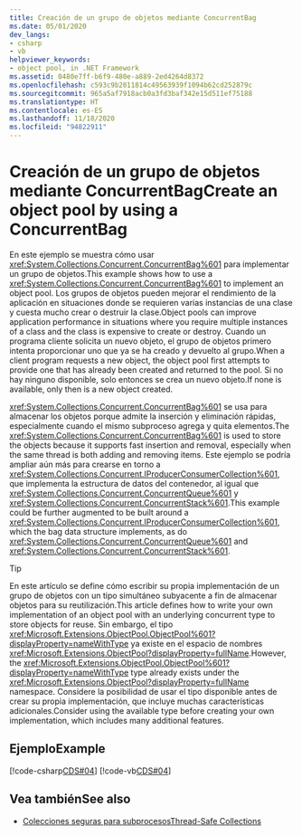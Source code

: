 ```yaml
---
title: Creación de un grupo de objetos mediante ConcurrentBag
ms.date: 05/01/2020
dev_langs:
- csharp
- vb
helpviewer_keywords:
- object pool, in .NET Framework
ms.assetid: 0480e7ff-b6f9-480e-a889-2ed4264d8372
ms.openlocfilehash: c593c9b2011814c49563939f1094b62cd252879c
ms.sourcegitcommit: 965a5af7918acb0a3fd3baf342e15d511ef75188
ms.translationtype: HT
ms.contentlocale: es-ES
ms.lasthandoff: 11/18/2020
ms.locfileid: "94822911"
---
```

# <a name="create-an-object-pool-by-using-a-concurrentbag"></a><span data-ttu-id="a1773-102">Creación de un grupo de objetos mediante ConcurrentBag</span><span class="sxs-lookup"><span data-stu-id="a1773-102">Create an object pool by using a ConcurrentBag</span></span>

<span data-ttu-id="a1773-103">En este ejemplo se muestra cómo usar <xref:System.Collections.Concurrent.ConcurrentBag%601> para implementar un grupo de objetos.</span><span class="sxs-lookup"><span data-stu-id="a1773-103">This example shows how to use a <xref:System.Collections.Concurrent.ConcurrentBag%601> to implement an object pool.</span></span> <span data-ttu-id="a1773-104">Los grupos de objetos pueden mejorar el rendimiento de la aplicación en situaciones donde se requieren varias instancias de una clase y cuesta mucho crear o destruir la clase.</span><span class="sxs-lookup"><span data-stu-id="a1773-104">Object pools can improve application performance in situations where you require multiple instances of a class and the class is expensive to create or destroy.</span></span> <span data-ttu-id="a1773-105">Cuando un programa cliente solicita un nuevo objeto, el grupo de objetos primero intenta proporcionar uno que ya se ha creado y devuelto al grupo.</span><span class="sxs-lookup"><span data-stu-id="a1773-105">When a client program requests a new object, the object pool first attempts to provide one that has already been created and returned to the pool.</span></span> <span data-ttu-id="a1773-106">Si no hay ninguno disponible, solo entonces se crea un nuevo objeto.</span><span class="sxs-lookup"><span data-stu-id="a1773-106">If none is available, only then is a new object created.</span></span>

<span data-ttu-id="a1773-107"><xref:System.Collections.Concurrent.ConcurrentBag%601> se usa para almacenar los objetos porque admite la inserción y eliminación rápidas, especialmente cuando el mismo subproceso agrega y quita elementos.</span><span class="sxs-lookup"><span data-stu-id="a1773-107">The <xref:System.Collections.Concurrent.ConcurrentBag%601> is used to store the objects because it supports fast insertion and removal, especially when the same thread is both adding and removing items.</span></span> <span data-ttu-id="a1773-108">Este ejemplo se podría ampliar aún más para crearse en torno a <xref:System.Collections.Concurrent.IProducerConsumerCollection%601>, que implementa la estructura de datos del contenedor, al igual que <xref:System.Collections.Concurrent.ConcurrentQueue%601> y <xref:System.Collections.Concurrent.ConcurrentStack%601>.</span><span class="sxs-lookup"><span data-stu-id="a1773-108">This example could be further augmented to be built around a <xref:System.Collections.Concurrent.IProducerConsumerCollection%601>, which the bag data structure implements, as do <xref:System.Collections.Concurrent.ConcurrentQueue%601> and <xref:System.Collections.Concurrent.ConcurrentStack%601>.</span></span>

> [!TIP]
> <span data-ttu-id="a1773-109">En este artículo se define cómo escribir su propia implementación de un grupo de objetos con un tipo simultáneo subyacente a fin de almacenar objetos para su reutilización.</span><span class="sxs-lookup"><span data-stu-id="a1773-109">This article defines how to write your own implementation of an object pool with an underlying concurrent type to store objects for reuse.</span></span> <span data-ttu-id="a1773-110">Sin embargo, el tipo <xref:Microsoft.Extensions.ObjectPool.ObjectPool%601?displayProperty=nameWithType> ya existe en el espacio de nombres <xref:Microsoft.Extensions.ObjectPool?displayProperty=fullName>.</span><span class="sxs-lookup"><span data-stu-id="a1773-110">However, the <xref:Microsoft.Extensions.ObjectPool.ObjectPool%601?displayProperty=nameWithType> type already exists under the <xref:Microsoft.Extensions.ObjectPool?displayProperty=fullName> namespace.</span></span> <span data-ttu-id="a1773-111">Considere la posibilidad de usar el tipo disponible antes de crear su propia implementación, que incluye muchas características adicionales.</span><span class="sxs-lookup"><span data-stu-id="a1773-111">Consider using the available type before creating your own implementation, which includes many additional features.</span></span>

## <a name="example"></a><span data-ttu-id="a1773-112">Ejemplo</span><span class="sxs-lookup"><span data-stu-id="a1773-112">Example</span></span>

[!code-csharp[CDS#04](../../../../samples/snippets/csharp/VS_Snippets_Misc/cds/cs/objectpool.cs#04)]
[!code-vb[CDS#04](../../../../samples/snippets/visualbasic/VS_Snippets_Misc/cds/vb/objectpool04.vb#04)]

## <a name="see-also"></a><span data-ttu-id="a1773-113">Vea también</span><span class="sxs-lookup"><span data-stu-id="a1773-113">See also</span></span>

- [<span data-ttu-id="a1773-114">Colecciones seguras para subprocesos</span><span class="sxs-lookup"><span data-stu-id="a1773-114">Thread-Safe Collections</span></span>](index.md)
